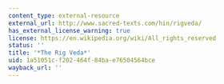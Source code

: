 ```yaml
---
content_type: external-resource
external_url: http://www.sacred-texts.com/hin/rigveda/
has_external_license_warning: true
license: https://en.wikipedia.org/wiki/All_rights_reserved
status: ''
title: '*The Rig Veda*'
uid: 1a51051c-f202-464f-84ba-e76504564bce
wayback_url: ''
---
```

